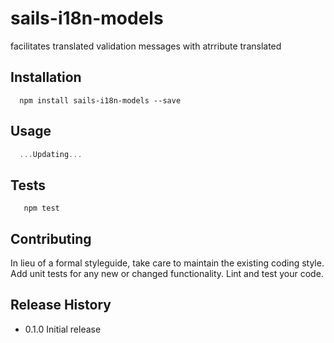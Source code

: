 sails-i18n-models
=================

facilitates translated validation messages with atrribute translated

## Installation

```shell
  npm install sails-i18n-models --save
```

## Usage

```js
  ...Updating...
```

## Tests

```shell
   npm test
```

## Contributing

In lieu of a formal styleguide, take care to maintain the existing coding style.
Add unit tests for any new or changed functionality. Lint and test your code.

## Release History

* 0.1.0 Initial release
